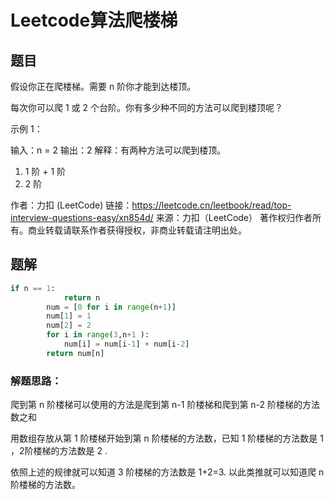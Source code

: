 # Leetcode算法爬楼梯

## 题目

假设你正在爬楼梯。需要 n 阶你才能到达楼顶。

每次你可以爬 1 或 2 个台阶。你有多少种不同的方法可以爬到楼顶呢？

 

示例 1：

输入：n = 2
输出：2
解释：有两种方法可以爬到楼顶。
1. 1 阶 + 1 阶
2. 2 阶

作者：力扣 (LeetCode)
链接：https://leetcode.cn/leetbook/read/top-interview-questions-easy/xn854d/
来源：力扣（LeetCode）
著作权归作者所有。商业转载请联系作者获得授权，非商业转载请注明出处。

## 题解

```python
if n == 1:
            return n
        num = [0 for i in range(n+1)]
        num[1] = 1
        num[2] = 2
        for i in range(3,n+1 ):
            num[i] = num[i-1] + num[i-2]
        return num[n]
```

### 解题思路：

爬到第 n 阶楼梯可以使用的方法是爬到第 n-1 阶楼梯和爬到第 n-2 阶楼梯的方法数之和

用数组存放从第 1 阶楼梯开始到第 n 阶楼梯的方法数，已知 1 阶楼梯的方法数是 1 ，2阶楼梯的方法数是 2 .

依照上述的规律就可以知道 3 阶楼梯的方法数是 1+2=3. 以此类推就可以知道爬 n 阶楼梯的方法数。